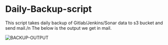 # Daily-Backup-script

This script takes daily backup of Gitlab/Jenkins/Sonar data to s3 bucket and send mail./n
The below is the output we get in mail.


![BACKUP-OUTPUT](https://user-images.githubusercontent.com/33515288/37863400-9ef8bd68-2f83-11e8-9c94-16bc99cf59b8.png)
